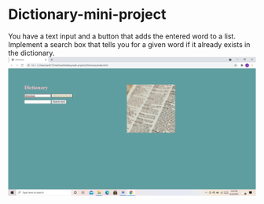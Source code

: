 # Dictionary-mini-project
You have a text input and a button that adds the entered word to a list. Implement a search box that tells you for a given word if it already exists in the dictionary.
<img src = "2021-04-23.png">
